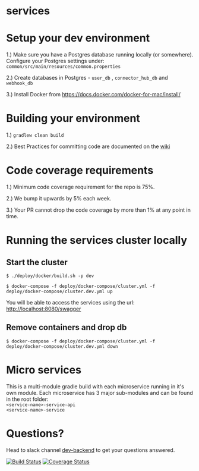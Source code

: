 # services

# Setup your dev environment
1.) Make sure you have a Postgres database running locally (or somewhere). Configure your Postgres settings under: `common/src/main/resources/common.properties`

2.) Create databases in Postgres - `user_db` , `connector_hub_db` and `webhook_db`

3.) Install Docker from https://docs.docker.com/docker-for-mac/install/

# Building your environment
1.) `gradlew clean build`

2.) Best Practices for committing code are documented on the [wiki](https://electricaio.atlassian.net/wiki/spaces/EA/pages/30703619/Commits+and+PRs)

# Code coverage requirements
1.) Minimum code coverage requirement for the repo is 75%.

2.) We bump it upwards by 5% each week.

3.) Your PR cannot drop the code coverage by more than 1% at any point in time.

# Running the services cluster locally
## Start the cluster
`$ ./deploy/docker/build.sh -p dev`

`$ docker-compose -f deploy/docker-compose/cluster.yml -f deploy/docker-compose/cluster.dev.yml up`

You will be able to access the services using the url: [http://localhost:8080/swagger](http://localhost:8080/swagger)

## Remove containers and drop db
`$ docker-compose -f deploy/docker-compose/cluster.yml -f deploy/docker-compose/cluster.dev.yml down`

# Micro services
This is a multi-module gradle build with each microservice running in it's own module. Each microservice has 3 major sub-modules and can be found in the root folder:<br/>
`<service-name>-service-api`<br/>
`<service-name>-service`<br/>

# Questions?
Head to slack channel [dev-backend](https://electricaio.slack.com/messages/CDAG9KTUN/) to get your questions answered.



[![Build Status](https://travis-ci.com/electricaio/services.svg?token=XaPqFymCCMvmv4mU5F9x&branch=master)](https://travis-ci.com/electricaio/services)
[![Coverage Status](https://coveralls.io/repos/github/electricaio/services/badge.svg?branch=master&t=RKKuow)](https://coveralls.io/github/electricaio/services?branch=master)

